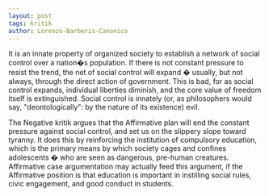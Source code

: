 ```yaml
---
layout: post
tags: kritik
author: Lorenzo-Barberis-Canonico
---
```


It is an innate property of organized society to establish a network of social control over a nation�s population. If there is not constant pressure to resist the trend, the net of social control will expand � usually, but not always, through the direct action of government. This is bad, for as social control expands, individual liberties diminish, and the core value of freedom itself is extinguished. Social control is innately (or, as philosophers would say, "deontologically": by the nature of its existence) evil.

The Negative kritik argues that the Affirmative plan will end the constant pressure against social control, and set us on the slippery slope toward tyranny. It does this by reinforcing the institution of compulsory education, which is the primary means by which society cages and confines adolescents � who are seen as dangerous, pre-human creatures. Affirmative case argumentation may actually feed this argument, if the Affirmative position is that education is important in instilling social rules, civic engagement, and good conduct in students.
